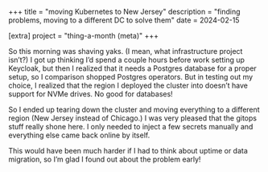 +++
title = "moving Kubernetes to New Jersey"
description = "finding problems, moving to a different DC to solve them"
date = 2024-02-15

[extra]
project = "thing-a-month (meta)"
+++

So this morning was shaving yaks. (I mean, what infrastructure project isn’t?) I got up thinking I’d spend a couple hours before work setting up Keycloak, but then I realized that it needs a Postgres database for a proper setup, so I comparison shopped Postgres operators. But in testing out my choice, I realized that the region I deployed the cluster into doesn’t have support for NVMe drives. No good for databases!

<!-- more -->

So I ended up tearing down the cluster and moving everything to a different region (New Jersey instead of Chicago.) I was very pleased that the gitops stuff really shone here. I only needed to inject a few secrets manually and everything else came back online by itself.

This would have been much harder if I had to think about uptime or data migration, so I’m glad I found out about the problem early!
